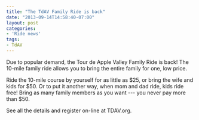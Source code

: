 ```yaml
---
title: "The TdAV Family Ride is back"
date: "2013-09-14T14:58:40-07:00"
layout: post
categories:
- 'Ride news'
tags:
- TdAV
---
```


Due to popular demand, the Tour de Apple Valley Family Ride is back! The 10-mile family ride allows you to bring the entire family for one, low price.

Ride the 10-mile course by yourself for as little as $25, or bring the wife and kids for $50. Or to put it another way, when mom and dad ride, kids ride free! Bring as many family members as you want --- you never pay more than $50.

See all the details and register on-line at TDAV.org.